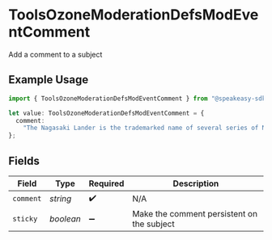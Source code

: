 # ToolsOzoneModerationDefsModEventComment

Add a comment to a subject

## Example Usage

```typescript
import { ToolsOzoneModerationDefsModEventComment } from "@speakeasy-sdks/bluesky/models/components";

let value: ToolsOzoneModerationDefsModEventComment = {
  comment:
    "The Nagasaki Lander is the trademarked name of several series of Nagasaki sport bikes, that started with the 1984 ABC800J",
};
```

## Fields

| Field                                      | Type                                       | Required                                   | Description                                |
| ------------------------------------------ | ------------------------------------------ | ------------------------------------------ | ------------------------------------------ |
| `comment`                                  | *string*                                   | :heavy_check_mark:                         | N/A                                        |
| `sticky`                                   | *boolean*                                  | :heavy_minus_sign:                         | Make the comment persistent on the subject |